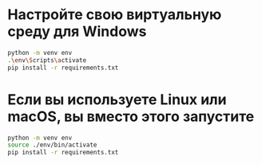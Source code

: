 
# Настройте свою виртуальную среду для Windows

```bash
python -m venv env 
.\env\Scripts\activate 
pip install -r requirements.txt 
```
# Если вы используете Linux или macOS, вы вместо этого запустите

```bash
python -m venv env 
source ./env/bin/activate
pip install -r requirements.txt
```